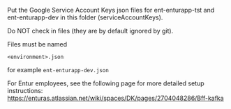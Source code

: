 Put the Google Service Account Keys json files for ent-enturapp-tst and ent-enturapp-dev in this folder (serviceAccountKeys).

Do NOT check in files (they are by default ignored by git).

Files must be named

`<environment>.json`

for example `ent-enturapp-dev.json`

For Entur employees, see the following page for more detailed setup instructions:
https://enturas.atlassian.net/wiki/spaces/DK/pages/2704048286/Bff-kafka
